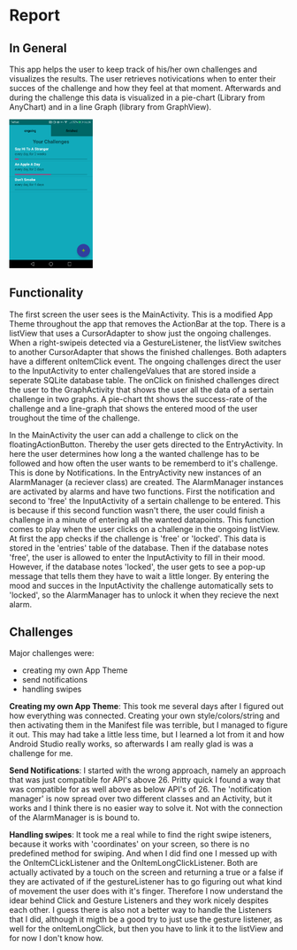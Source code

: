 # Report 

## In General
This app helps the user to keep track of his/her own challenges and visualizes the results. The user retrieves notivications when to enter their succes of the challenge and how they feel at that moment. Afterwards and during the challenge this data is visualized in a pie-chart (Library from AnyChart) and in a line Graph (library from GraphView). 

<img src="https://github.com/Quint-Langeveld/Project/blob/master/doc/Screenshot_20190130-163928.png" width="30%" height="30%" description="scherm1"/>

## Functionality

The first screen the user sees is the MainActivity. This is a modified App Theme throughout the app that removes the ActionBar at the top. There is a listView that uses a CursorAdapter to show just the ongoing challenges. When a right-swipeis detected via a GestureListener, the listView switches to another CursorAdapter that shows the finished challenges. Both adapters have a different onItemClick event. The ongoing challenges direct the user to the InputActivity to enter challengeValues that are stored inside a seperate SQLite database table. The onClick on finished challenges direct the user to the GraphActivity that shows the user all the data of a sertain challenge in two graphs. A pie-chart tht shows the success-rate of the challenge and a line-graph that shows the entered mood of the user troughout the time of the challenge. 

In the MainActivity the user can add a challenge to click on the floatingActionButton. Thereby the user gets directed to the EntryActivity. In here the user determines how long a the wanted challenge has to be followed and how often the user wants to be rememberd to it's challenge. This is done by Notifications. In the EntryActivity new instances of an AlarmManager (a reciever class) are created. The AlarmManager instances are activated by alarms and have two functions. First the notification and second to 'free' the InputActivity of a sertain challenge to be entered. This is because if this second function wasn't there, the user could finish a challenge in a minute of entering all the wanted datapoints. This function comes to play when the user clicks on a challenge in the ongoing listView. At first the app checks if the challenge is 'free' or 'locked'. This data is stored in the 'entries' table of the database. Then if the database notes 'free', the user is allowed to enter the InputActivity to fill in their mood. However, if the database notes 'locked', the user gets to see a pop-up message that tells them they have to wait a little longer. By entering the mood and succes in the InputActivity the challenge automatically sets to 'locked', so the AlarmManager has to unlock it when they recieve the next alarm. 


## Challenges

Major challenges were: 
- creating my own App Theme
- send notifications
- handling swipes


**Creating my own App Theme**: This took me several days after I figured out how everything was connected. Creating your own style/colors/string and then activating them in the Manifest file was terrible, but I managed to figure it out. This may had take a little less time, but I learned a lot from it and how Android Studio really works, so afterwards I am really glad is was a challenge for me. 

**Send Notifications**: I started with the wrong approach, namely an approach that was just compatible for API's above 26. Pritty quick I found a way that was compatible for as well above as below API's of 26. The 'notification manager' is now spread over two different classes and an Activity, but it works and I think there is no easier way to solve it. Not with the connection of the AlarmManager is is bound to. 

**Handling swipes**: It took me a real while to find the right swipe isteners, because it works with 'coordinates' on your screen, so there is no predefined method for swiping. And when I did find one I messed up with the OnItemCLickListener and the OnItemLongClickListener. Both are actually activated by a touch on the screen and returning a true or a false if they are activated of if the gestureListener has to go figuring out what kind of movement the user does with it's finger. Therefore I now understand the idear behind Click and Gesture Listeners and they work nicely despites each other. I guess there is also not a better way to handle the Listeners that I did, although it migth be a good try to just use the gesture listener, as well for the onItemLongClick, but then you have to link it to the listView and for now I don't know how. 






